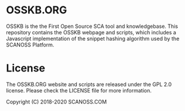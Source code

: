 # OSSKB.ORG

OSSKB is the the First Open Source SCA tool and knowledgebase. This repository contains the OSSKB webpage and scripts, which includes a Javascript implementation of the snippet hashing algorithm used by the SCANOSS Platform. 

# License

The OSSKB.ORG website and scripts are released under the GPL 2.0 license. Please check the LICENSE file for more information.

Copyright (C) 2018-2020 SCANOSS.COM

